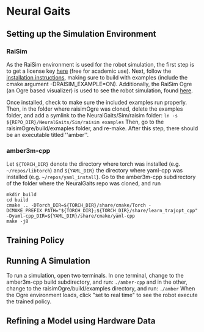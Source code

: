 # Neural Gaits

## Setting up the Simulation Environment
### RaiSim
As the RaiSim environment is used for the robot simulation, the first step is to get a license key [here](https://raisim.com/sections/License.html) (free for academic use). Next, follow the [installation instructions](https://raisim.com/sections/Installation.html), making sure to build with examples (include the cmake argument -DRAISIM_EXAMPLE=ON). Additionally, the RaiSim Ogre (an Ogre based visualizer) is used to see the robot simulation, found [here](https://github.com/raisimTech/raisimOgre).

Once installed, check to make sure the included examples run properly. Then, in the folder where raisimOgre was cloned, delete the examples folder, and add a symlink to the NeuralGaits/Sim/raisim folder:
```ln -s ${REPO_DIR}/NeuralGaits/Sim/raisim examples```
Then, go to the raisimOgre/build/exmaples folder, and re-make. After this step, there should be an executable titled ''amber''.
### amber3m-cpp
Let ```${TORCH_DIR}``` denote the directory where torch was installed (e.g. ```~/repos/libtorch```) and ```${YAML_DIR}``` the directory where yaml-cpp was installed (e.g. ```~/repos/yaml_install```).
Go to the amber3m-cpp subdirectory of the folder where the NeuralGaits repo was cloned, and run
```
mkdir build
cd build
cmake .. -DTorch_DIR=${TORCH_DIR}/share/cmake/Torch -DCMAKE_PREFIX_PATH="${TORCH_DIR};${TORCH_DIR}/share/learn_trajopt_cpp" -Dyaml-cpp_DIR=${YAML_DIR}/share/cmake/yaml-cpp
make -j8
```

## Training Policy

## Running A Simulation
To run a simulation, open two terminals. In one terminal, change to the amber3m-cpp build subdirectory, and run:
```./amber-cpp```
and in the other, change to the raisimOgre/build/examples directory, and run:
```./amber```
When the Ogre environment loads, click "set to real time" to see the robot execute the trained policy.
## Refining a Model using Hardware Data

